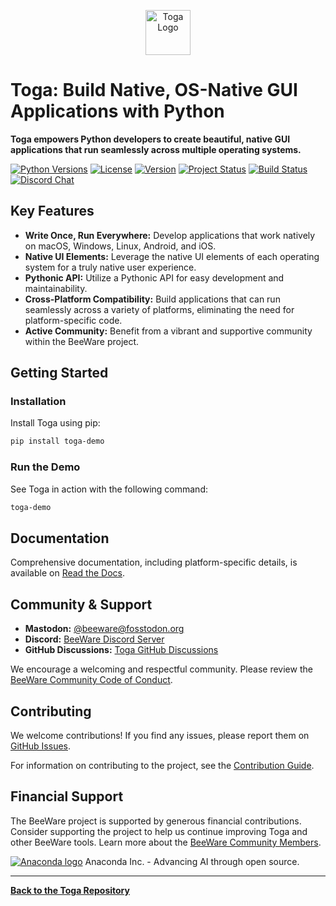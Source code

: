 <p align="center">
  <img src="https://beeware.org/project/toga/toga.png" width="72" alt="Toga Logo">
</p>

# Toga: Build Native, OS-Native GUI Applications with Python

**Toga empowers Python developers to create beautiful, native GUI applications that run seamlessly across multiple operating systems.**

[![Python Versions](https://img.shields.io/pypi/pyversions/toga.svg)](https://pypi.python.org/pypi/toga)
[![License](https://img.shields.io/pypi/l/toga.svg)](https://github.com/beeware/toga/blob/main/LICENSE)
[![Version](https://img.shields.io/pypi/v/toga.svg)](https://pypi.python.org/pypi/toga)
[![Project Status](https://img.shields.io/pypi/status/toga.svg)](https://pypi.python.org/pypi/toga)
[![Build Status](https://github.com/beeware/toga/workflows/CI/badge.svg?branch=main)](https://github.com/beeware/toga/actions)
[![Discord Chat](https://img.shields.io/discord/836455665257021440?label=Discord%20Chat&logo=discord&style=plastic)](https://beeware.org/bee/chat/)

## Key Features

*   **Write Once, Run Everywhere:** Develop applications that work natively on macOS, Windows, Linux, Android, and iOS.
*   **Native UI Elements:** Leverage the native UI elements of each operating system for a truly native user experience.
*   **Pythonic API:** Utilize a Pythonic API for easy development and maintainability.
*   **Cross-Platform Compatibility:** Build applications that can run seamlessly across a variety of platforms, eliminating the need for platform-specific code.
*   **Active Community:** Benefit from a vibrant and supportive community within the BeeWare project.

## Getting Started

### Installation

Install Toga using pip:

```bash
pip install toga-demo
```

### Run the Demo

See Toga in action with the following command:

```bash
toga-demo
```

## Documentation

Comprehensive documentation, including platform-specific details, is available on [Read the Docs](https://toga.readthedocs.io).

## Community & Support

*   **Mastodon:** [@beeware@fosstodon.org](https://fosstodon.org/@beeware)
*   **Discord:** [BeeWare Discord Server](https://beeware.org/bee/chat/)
*   **GitHub Discussions:** [Toga GitHub Discussions](https://github.com/beeware/toga/discussions)

We encourage a welcoming and respectful community.  Please review the [BeeWare Community Code of Conduct](https://beeware.org/community/behavior/).

## Contributing

We welcome contributions!  If you find any issues, please report them on [GitHub Issues](https://github.com/beeware/toga/issues).

For information on contributing to the project, see the [Contribution Guide](https://toga.readthedocs.io/en/latest/how-to/contribute/index.html).

## Financial Support

The BeeWare project is supported by generous financial contributions.  Consider supporting the project to help us continue improving Toga and other BeeWare tools.  Learn more about the [BeeWare Community Members](https://beeware.org/community/members/).

<a href="https://anaconda.com/" target="_blank"><img src="https://beeware.org/community/members/anaconda/anaconda-large.png" alt="Anaconda logo"></a>
Anaconda Inc. - Advancing AI through open source.

---

**[Back to the Toga Repository](https://github.com/beeware/toga)**